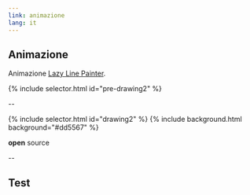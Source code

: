```yaml
---
link: animazione
lang: it
---
```


## Animazione

Animazione [Lazy Line Painter][lazy-line-painter].

{% include selector.html id="pre-drawing2" %}

[lazy-line-painter]:https://github.com/camoconnell/lazy-line-painter/

--

{% include selector.html id="drawing2" %}
{% include background.html background="#dd5567" %}

**open** source

--

## Test

